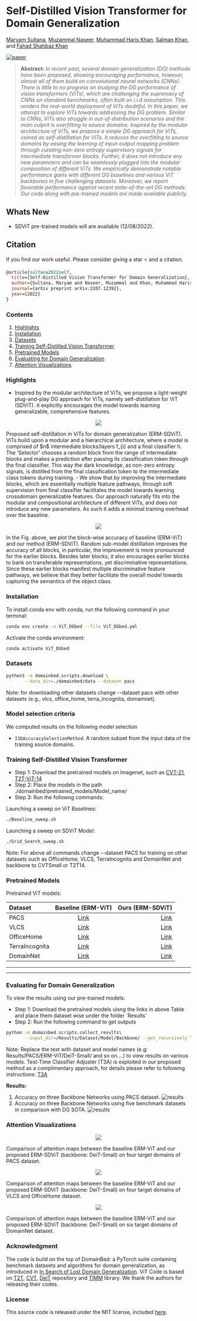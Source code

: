 # Self-Distilled Vision Transformer for Domain Generalization
[Maryam Sultana](https://scholar.google.com/citations?user=dKsfEyIAAAAJ&hl=en), [Muzammal Naseer](https://scholar.google.ch/citations?user=tM9xKA8AAAAJ&hl=en), [Muhammad Haris Khan](https://scholar.google.com/citations?user=ZgERfFwAAAAJ&hl=en), [Salman Khan](https://scholar.google.com/citations?user=M59O9lkAAAAJ&hl=en), and [Fahad Shahbaz Khan](https://scholar.google.ch/citations?user=zvaeYnUAAAAJ&hl=en&oi=ao)

[![paper](https://img.shields.io/badge/arXiv-Paper-<COLOR>.svg)](https://arxiv.org/abs/2207.12392)
> **Abstract:** *In recent past, several domain generalization (DG) methods have been proposed, showing encouraging performance, however, almost all of them build on convolutional neural networks (CNNs). There is little to no progress on studying the DG performance of vision transformers (ViTs), which are challenging the supremacy of CNNs on standard benchmarks, often built on i.i.d assumption. This renders the real-world deployment of ViTs doubtful. In this paper, we attempt to explore ViTs towards addressing the DG problem. Similar to CNNs, ViTs also struggle in out-of-distribution scenarios and the main culprit is overfitting to source domains. Inspired by the modular architecture of ViTs, we propose a simple DG approach for ViTs, coined as self-distillation for ViTs. It reduces the overfitting to source domains by easing the learning of input-output mapping problem through curating non-zero entropy supervisory signals for intermediate transformer blocks. Further, it does not introduce any new parameters and can be seamlessly plugged into the modular composition of different ViTs. We empirically demonstrate notable performance gains with different DG baselines and various ViT backbones in five challenging datasets. Moreover, we report favorable performance against recent state-of-the-art DG methods. Our code along with pre-trained models are made available publicly.*




## Whats New
- SDViT pre-trained models will are available (12/08/2022).


## Citation
If you find our work useful. Please consider giving a star :star: and a citation.
```bibtex
@article{sultana2022self,
  title={Self-Distilled Vision Transformer for Domain Generalization},
  author={Sultana, Maryam and Naseer, Muzammal and Khan, Muhammad Haris and Khan, Salman and Khan, Fahad Shahbaz},
  journal={arXiv preprint arXiv:2207.12392},
  year={2022}
}
```

### Contents  
1) [Highlights](#Highlights) 
2) [Installation](#Installation)
3) [Datasets](#Datasets)
4) [Training Self-Distilled Vision Transformer](#Training-Self-Distilled-Vision-Transformer)
5) [Pretrained Models](#Pretrained-Models)
5) [Evaluating for Domain Generalization](#Evaluating-for-Domain-Generalization)
6) [Attention Visualizations](#Attention-Visualizations)


### Highlights
- Inspired by the modular architecture of ViTs, we propose a light-weight plug-and-play DG approach for ViTs, namely self-distillation for ViT (SDViT). It explicitly encourages the model towards learning generalizable, comprehensive features.
<p align="center">
     <img src="https://github.com/maryam089/SDViT/blob/main/Figures/proposed_method_git.png" > 
</p>
Proposed self-distillation in ViTs for domain generalization (ERM-SDViT). ViTs build upon a modular and a hierarchical architecture, where a model is comprised of $n$ intermediate blocks/layers f_{i} and a final classifier h. The 'Selector' chooses a random block from the range of intermediate blocks and makes a prediction after passing its classification token through the final classifier. This way the dark knowledge, as non-zero entropy signals, is distilled from the final classification token to the intermediate class tokens during training.
- We show that by improving the intermediate blocks, which are essentially multiple feature pathways, through soft supervision from final classifier facilitates the model towards learning crossdomain generalizable features. Our approach naturally fits into the modular and compositional architecture of different ViTs, and does not introduce any new parameters. As such it adds a minimal training overhead over the baseline.
<p align="center">
     <img src="https://github.com/maryam089/SDViT/blob/main/Figures/blockwise_accuracy_git.png" > 
</p>
In the Fig. above, we plot the block-wise accuracy of baseline (ERM-ViT) and our method (ERM-SDViT). Random sub-model distillation improves the accuracy of all blocks, in particular, the improvement is more pronounced for the earlier blocks. Besides later blocks, it also encourages earlier blocks to bank on transferable representations, yet discriminative representations. Since these earlier blocks manifest multiple discriminative feature pathways, we believe that they better facilitate the overall model towards capturing the semantics of the object class.


### Installation
To install conda env with conda, run the following command in your terminal:
```sh
conda env create -n ViT_DGbed --file ViT_DGbed.yml
```
Activate the conda environment:
```sh
conda activate ViT_DGbed
```
### Datasets

```sh
python3 -m domainbed.scripts.download \
       --data_dir=./domainbed/data --dataset pacs
```
Note: for downloading other datasets change --dataset pacs with other datasets (e.g., vlcs, office_home, terra_incognita, domainnet).


### Model selection criteria
We computed results on the following model selection
* `IIDAccuracySelectionMethod`: A random subset from the input data of the training source domains.

### Training Self-Distilled Vision Transformer

- Step 1: Download the pretrained models on Imagenet, such as [CVT-21](https://onedrive.live.com/?authkey=%21AMXesxbtKwsdryE&cid=56B9F9C97F261712&id=56B9F9C97F261712%2115008&parId=56B9F9C97F261712%2115004&o=OneUp), [T2T-ViT-14](https://github.com/yitu-opensource/T2T-ViT/releases/download/main/81.5_T2T_ViT_14.pth.tar)
- Step 2: Place the models in the path ./domainbed/pretrained_models/Model_name/
- Step 3: Run the followng commands:  

Launching a sweep on ViT Baselines:

```sh
./Baseline_sweep.sh
```
Launching a sweep on SDViT Model:

```sh
./Grid_Search_sweep.sh
```
Note: For above all commands change --dataset PACS for training on other datasets such as OfficeHome, VLCS, TerraIncognita and DomainNet and backbone to CVTSmall or T2T14.

### Pretrained Models
Pretrained ViT models:

| Dataset   |                                               Baseline (ERM-ViT)                                              |                                                                                             Ours (ERM-SDViT) | 
|:----------|:----------------------------------------------------------------------------------------------------:|-------------------------------------------------------------------------------------------------:|
| PACS      |   [Link](https://drive.google.com/file/d/1m2_RP6nFm0uGJKyYPUIGa1ZYseV8Ak5j/view?usp=sharing)    |   [Link](https://drive.google.com/file/d/1jD8nD8b8Ki09YhOAx0mINEOYd4D3L9Gp/view?usp=sharing) | 
| VLCS | [Link](https://drive.google.com/file/d/1DaWhn5pqtEQPple59oNwfPrdtN0OBmRG/view?usp=sharing) | [Link](https://drive.google.com/file/d/1UOq-8AS_o_KhyIqHBGIaFSJkrbli9kXC/view?usp=sharing) | 
| OfficeHome    |  [Link](https://drive.google.com/file/d/1jVWSCNFAiL7MPi3vqGmcHp1QC2sBJJPr/view?usp=sharing)   |  [Link](https://drive.google.com/file/d/1r-V4HbrXscI3nQcsMA2Zo-45i7O6K8Zk/view?usp=sharing) | 
| TerraIncognita    |  [Link](https://drive.google.com/file/d/1qBuyTTw2eAvqQDrZ4pT0tSBzWqtVrE5s/view?usp=sharing)   |  [Link](https://drive.google.com/file/d/194PM4-HPgq8Udejyhfc0yX53nEpUcgXX/view?usp=sharing) | 
| DomainNet    |  [Link](https://drive.google.com/file/d/1cqZiMUXVekLCpLeVeQyRvr4JEFnfHkVs/view?usp=sharing)   |   [Link](https://drive.google.com/file/d/1X2T60Ub3cvrkqWWRvt5tlom59P-vR_zw/view?usp=sharing) | 


<hr />
<hr />

### Evaluating for Domain Generalization

To view the results using our pre-trained models:
- Step 1: Download the pretrained models uisng the links in above Table and place them dataset wise under the folder `Results'
- Step 2: Run the following command to get outputs
````sh
python -m domainbed.scripts.collect_results\
       --input_dir=/Results/Dataset/Model/Backbone/ --get_recursively True
````
Note: Replace the text with dataset and model names (e.g: Results/PACS/ERM-ViT/DeiT-Small/ and so on....) to view results on various models. Test-Time Classifier Adjuster (T3A) is exploited in our proposed method as a complimentary approach, for details please refer to following instructions:
[T3A](https://github.com/matsuolab/T3A)

**Results:**

1. Accuracy on three Backbone Networks using PACS dataset.
![results](Figures/Table_2.png)
2. Accuracy on three Backbone Networks using five benchmark datasets in comparison with DG SOTA.
![results](Figures/Table_1.png)

### Attention Visualizations

<p align="center">
     <img src="https://github.com/maryam089/SDViT/blob/main/Figures/PACS_git.png" > 
</p>
Comparison of attention maps between the baseline ERM-ViT and our proposed ERM-SDViT (backbone: DeiT-Small) on four target domains of PACS dataset. 
<p align="center">
     <img src="https://github.com/maryam089/SDViT/blob/main/Figures/Attentions_VLCS_OH.png" > 
</p>
Comparison of attention maps between the baseline ERM-ViT and our proposed ERM-SDViT (backbone: DeiT-Small) on four target domains of VLCS and OfficeHome dataset.
<p align="center">
     <img src="https://github.com/maryam089/SDViT/blob/main/Figures/Attentions_DomainNet.png" > 
</p>
Comparison of attention maps between the baseline ERM-ViT and our proposed ERM-SDViT (backbone: DeiT-Small) on six target domains of DomainNet dataset.


### Acknowledgment
The code is build on the top of DomainBed: a PyTorch suite containing benchmark datasets and algorithms for domain generalization, as introduced in [In Search of Lost Domain Generalization](https://arxiv.org/abs/2007.01434). ViT Code is based on [T2T](https://github.com/yitu-opensource/T2T-ViT), [CVT](https://github.com/microsoft/CvT), [DeiT](https://github.com/facebookresearch/deit) repository and [TIMM](https://github.com/rwightman/pytorch-image-models) library. We thank the authors for releasing their codes.

### License

This source code is released under the MIT license, included [here](LICENSE).
